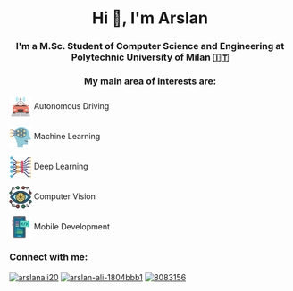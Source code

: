 <h1 align="center">Hi 👋, I'm Arslan</h1>
<h3 align="center">I'm a M.Sc. Student of Computer Science and Engineering at Polytechnic University of Milan 🇮🇹</h3>
<h3 align="center">My main area of interests are:</h3>


<a href="https://www.flaticon.com/authors/juicy-fish"><img src="Assets/self-driving.png" valign="middle" width="40"></a> Autonomous Driving

<a href="https://www.flaticon.com/authors/juicy-fish"><img src="Assets/machine-learning.png" valign="middle" width="40"></a> Machine Learning

<a href="https://www.flaticon.com/authors/juicy-fish"><img src="Assets/deep-learning.png" valign="middle" width="40"></a> Deep Learning

<a href="https://www.flaticon.com/authors/juicy-fish"><img src="Assets/vision.png" valign="middle" width="40"></a> Computer Vision

<a href="https://www.flaticon.com/authors/juicy-fish"><img src="Assets/development.png" valign="middle" width="40"></a> Mobile Development


<h3 align="left">Connect with me:</h3>
<p align="left">
<a href="https://twitter.com/arslanali20" target="blank"><img align="center" src="https://raw.githubusercontent.com/rahuldkjain/github-profile-readme-generator/master/src/images/icons/Social/twitter.svg" alt="arslanali20" height="30" width="40" /></a>
<a href="https://linkedin.com/in/arslan-ali-1804bbb1" target="blank"><img align="center" src="https://raw.githubusercontent.com/rahuldkjain/github-profile-readme-generator/master/src/images/icons/Social/linked-in-alt.svg" alt="arslan-ali-1804bbb1" height="30" width="40" /></a>
<a href="https://stackoverflow.com/users/8083156" target="blank"><img align="center" src="https://raw.githubusercontent.com/rahuldkjain/github-profile-readme-generator/master/src/images/icons/Social/stack-overflow.svg" alt="8083156" height="30" width="40" /></a>
</p>


